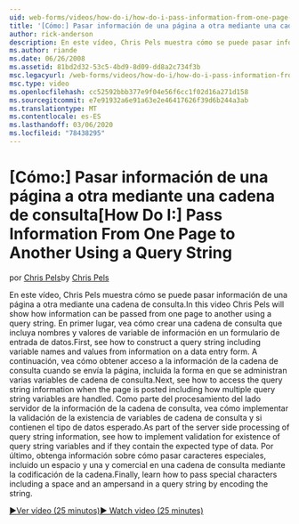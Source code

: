 ```yaml
---
uid: web-forms/videos/how-do-i/how-do-i-pass-information-from-one-page-to-another-using-a-query-string
title: '[Cómo:] Pasar información de una página a otra mediante una cadena de consulta | Microsoft Docs'
author: rick-anderson
description: En este vídeo, Chris Pels muestra cómo se puede pasar información de una página a otra mediante una cadena de consulta. En primer lugar, vea cómo crear una cadena de consulta en...
ms.author: riande
ms.date: 06/26/2008
ms.assetid: 81bd2d32-53c5-4bd9-8d09-dd8a2c734f3b
msc.legacyurl: /web-forms/videos/how-do-i/how-do-i-pass-information-from-one-page-to-another-using-a-query-string
msc.type: video
ms.openlocfilehash: cc52592bbb377e9f04e56f6cc1f02d16a271d158
ms.sourcegitcommit: e7e91932a6e91a63e2e46417626f39d6b244a3ab
ms.translationtype: MT
ms.contentlocale: es-ES
ms.lasthandoff: 03/06/2020
ms.locfileid: "78438295"
---
```

# <a name="how-do-i-pass-information-from-one-page-to-another-using-a-query-string"></a><span data-ttu-id="1d3e9-104">[Cómo:] Pasar información de una página a otra mediante una cadena de consulta</span><span class="sxs-lookup"><span data-stu-id="1d3e9-104">[How Do I:] Pass Information From One Page to Another Using a Query String</span></span>

<span data-ttu-id="1d3e9-105">por [Chris Pels](https://twitter.com/chrispels)</span><span class="sxs-lookup"><span data-stu-id="1d3e9-105">by [Chris Pels](https://twitter.com/chrispels)</span></span>

<span data-ttu-id="1d3e9-106">En este vídeo, Chris Pels muestra cómo se puede pasar información de una página a otra mediante una cadena de consulta.</span><span class="sxs-lookup"><span data-stu-id="1d3e9-106">In this video Chris Pels will show how information can be passed from one page to another using a query string.</span></span> <span data-ttu-id="1d3e9-107">En primer lugar, vea cómo crear una cadena de consulta que incluya nombres y valores de variable de información en un formulario de entrada de datos.</span><span class="sxs-lookup"><span data-stu-id="1d3e9-107">First, see how to construct a query string including variable names and values from information on a data entry form.</span></span> <span data-ttu-id="1d3e9-108">A continuación, vea cómo obtener acceso a la información de la cadena de consulta cuando se envía la página, incluida la forma en que se administran varias variables de cadena de consulta.</span><span class="sxs-lookup"><span data-stu-id="1d3e9-108">Next, see how to access the query string information when the page is posted including how multiple query string variables are handled.</span></span> <span data-ttu-id="1d3e9-109">Como parte del procesamiento del lado servidor de la información de la cadena de consulta, vea cómo implementar la validación de la existencia de variables de cadena de consulta y si contienen el tipo de datos esperado.</span><span class="sxs-lookup"><span data-stu-id="1d3e9-109">As part of the server side processing of query string information, see how to implement validation for existence of query string variables and if they contain the expected type of data.</span></span> <span data-ttu-id="1d3e9-110">Por último, obtenga información sobre cómo pasar caracteres especiales, incluido un espacio y una y comercial en una cadena de consulta mediante la codificación de la cadena.</span><span class="sxs-lookup"><span data-stu-id="1d3e9-110">Finally, learn how to pass special characters including a space and an ampersand in a query string by encoding the string.</span></span>

[<span data-ttu-id="1d3e9-111">&#9654;Ver vídeo (25 minutos)</span><span class="sxs-lookup"><span data-stu-id="1d3e9-111">&#9654; Watch video (25 minutes)</span></span>](https://channel9.msdn.com/Blogs/ASP-NET-Site-Videos/how-do-i-pass-information-from-one-page-to-another-using-a-query-string)
